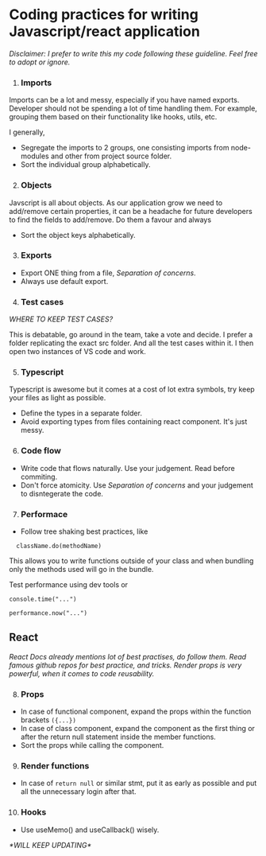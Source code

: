 # Coding practices for writing Javascript/react application

_Disclaimer: I prefer to write this my code following these guideline. Feel free to adopt or ignore._

1. ### Imports

Imports can be a lot and messy, especially if you have named exports. Developer should not be spending a lot of time handling them. For example, grouping them based on their functionality like hooks, utils, etc.

I generally,

- Segregate the imports to 2 groups, one consisting imports from node-modules and other from project source folder.
- Sort the individual group alphabetically.

2. ### Objects

Javscript is all about objects. As our application grow we need to add/remove certain properties, it can be a headache for future developers to find the fields to add/remove. Do them a favour and always

- Sort the object keys alphabetically.

3. ### Exports

- Export ONE thing from a file, _Separation of concerns_.
- Always use default export.

4. ### Test cases

_WHERE TO KEEP TEST CASES?_

This is debatable, go around in the team, take a vote and decide. I prefer a folder replicating the exact src folder. And all the test cases within it. I then open two instances of VS code and work.

5. ### Typescript

Typescript is awesome but it comes at a cost of lot extra symbols, try keep your files as light as possible.

- Define the types in a separate folder.
- Avoid exporting types from files containing react component. It's just messy.

6. ### Code flow

- Write code that flows naturally. Use your judgement. Read before commiting.
- Don't force atomicity. Use _Separation of concerns_ and your judgement to disntegerate the code.

7. ### Performace

- Follow tree shaking best practices, like

```
  className.do(methodName)
```

This allows you to write functions outside of your class and when bundling only the methods used will go in the bundle.

Test performance using dev tools or

```
console.time("...")

performance.now("...")
```

## React

_React Docs already mentions lot of best practises, do follow them. Read famous github repos for best practice, and tricks. Render props is very powerful, when it comes to code reusability._

8. ### Props

- In case of functional component, expand the props within the function brackets `({...})`
- In case of class component, expand the component as the first thing or after the return null statement inside the member functions.
- Sort the props while calling the component.

9. ### Render functions

- In case of `return null` or similar stmt, put it as early as possible and put all the unnecessary login after that.

10. ### Hooks

- Use useMemo() and useCallback() wisely.

_\*WILL KEEP UPDATING\*_

